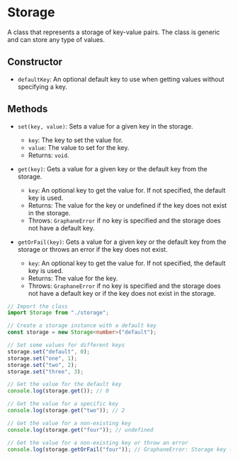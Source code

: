 
# Storage

A class that represents a storage of key-value pairs. The class is generic and can store any type of values.

## Constructor

- `defaultKey`: An optional default key to use when getting values without specifying a key.

## Methods

- `set(key, value)`: Sets a value for a given key in the storage.

  - `key`: The key to set the value for.
  - `value`: The value to set for the key.
  - Returns: `void`.

- `get(key)`: Gets a value for a given key or the default key from the storage.

  - `key`: An optional key to get the value for. If not specified, the default key is used.
  - Returns: The value for the key or undefined if the key does not exist in the storage.
  - Throws: `GraphaneError` if no key is specified and the storage does not have a default key.

- `getOrFail(key)`: Gets a value for a given key or the default key from the storage or throws an error if the key does not exist.

  - `key`: An optional key to get the value for. If not specified, the default key is used.
  - Returns: The value for the key.
  - Throws: `GraphaneError` if no key is specified and the storage does not have a default key or if the key does not exist in the storage.

```ts
// Import the class
import Storage from "./storage";

// Create a storage instance with a default key
const storage = new Storage<number>("default");

// Set some values for different keys
storage.set("default", 0);
storage.set("one", 1);
storage.set("two", 2);
storage.set("three", 3);

// Get the value for the default key
console.log(storage.get()); // 0

// Get the value for a specific key
console.log(storage.get("two")); // 2

// Get the value for a non-existing key
console.log(storage.get("four")); // undefined

// Get the value for a non-existing key or throw an error
console.log(storage.getOrFail("four")); // GraphaneError: Storage key (four) not found
```